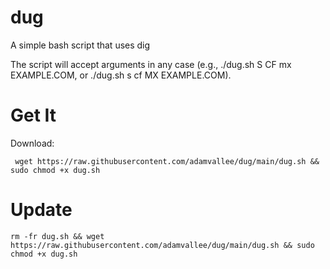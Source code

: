 # dug
 A simple bash script that uses dig




The script will accept arguments in any case (e.g., ./dug.sh S CF mx EXAMPLE.COM, or ./dug.sh s cf MX EXAMPLE.COM).



# Get It

Download:

     wget https://raw.githubusercontent.com/adamvallee/dug/main/dug.sh && sudo chmod +x dug.sh


# Update

    rm -fr dug.sh && wget https://raw.githubusercontent.com/adamvallee/dug/main/dug.sh && sudo chmod +x dug.sh


